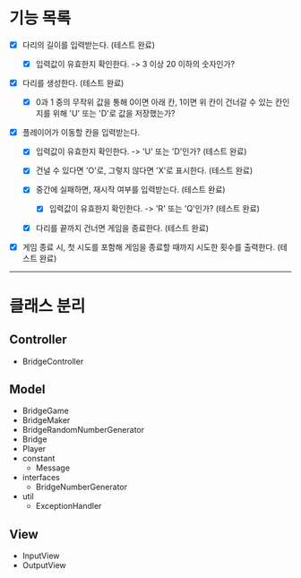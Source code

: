 # 기능 목록
- [x] 다리의 길이를 입력받는다. (테스트 완료)
   - [x] 입력값이 유효한지 확인한다. -> 3 이상 20 이하의 숫자인가?
  

- [x] 다리를 생성한다. (테스트 완료)
   - [x] 0과 1 중의 무작위 값을 통해 0이면 아래 칸, 1이면 위 칸이 건너갈 수 있는 칸인지를 위해 'U' 또는 'D'로 값을 저장했는가?


- [x] 플레이어가 이동할 칸을 입력받는다.
  - [x] 입력값이 유효한지 확인한다. -> 'U' 또는 'D'인가? (테스트 완료)
  - [x] 건널 수 있다면 'O'로, 그렇지 않다면 'X'로 표시한다. (테스트 완료)
  - [x] 중간에 실패하면, 재시작 여부를 입력받는다. (테스트 완료)
    - [x] 입력값이 유효한지 확인한다. -> 'R' 또는 'Q'인가? (테스트 완료)
  - [x] 다리를 끝까지 건너면 게임을 종료한다. (테스트 완료)


- [x] 게임 종료 시, 첫 시도를 포함해 게임을 종료할 때까지 시도한 횟수를 출력한다. (테스트 완료)

---

# 클래스 분리
## Controller
- BridgeController

## Model
- BridgeGame
- BridgeMaker
- BridgeRandomNumberGenerator
- Bridge
- Player
- constant
  - Message
- interfaces
  - BridgeNumberGenerator
- util
  - ExceptionHandler

## View
- InputView
- OutputView